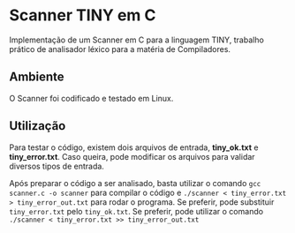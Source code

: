 # Scanner TINY em C
Implementação de um Scanner em C para a linguagem TINY, trabalho prático de analisador léxico para a matéria de Compiladores.

## Ambiente
O Scanner foi codificado e testado em Linux.

## Utilização
Para testar o código, existem dois arquivos de entrada, **tiny_ok.txt** e **tiny_error.txt**. Caso queira, pode modificar os arquivos para validar diversos tipos de entrada.

Após preparar o código a ser analisado, basta utilizar o comando `gcc scanner.c -o scanner` para compilar o código e `./scanner < tiny_error.txt > tiny_error_out.txt` para rodar o programa.
Se preferir, pode substituir `tiny_error.txt` pelo `tiny_ok.txt`. Se preferir, pode utilizar o comando `./scanner < tiny_error.txt >> tiny_error_out.txt`
